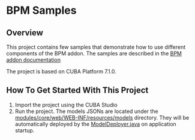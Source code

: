 # BPM Samples

## Overview

This project contains few samples that demonstrate how to use different components of the BPM addon. The samples are described in the [BPM addon documentation](https://doc.cuba-platform.com/bpm-6.9/examples.html)

The project is based on CUBA Platform 7.1.0.  

## How To Get Started With This Project

1. Import the project using the CUBA Studio
1. Run the project. The models JSONs are located under the [modules/core/web/WEB-INF/resources/models](modules/core/web/WEB-INF/resources/models) directory. They will be automatically deployed by the [ModelDeployer.java](modules/core/src/com/company/bpmsamples/core/bpm/ModelDeployer.java) on application startup.